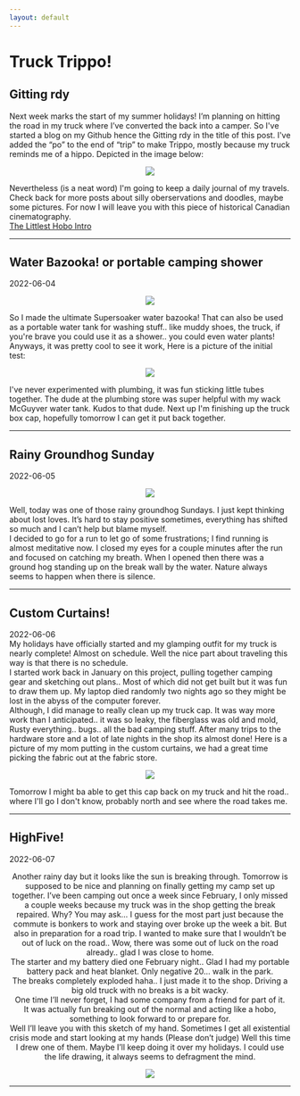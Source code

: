 ```yaml
---
layout: default
---
```


# Truck Trippo!
## Gitting rdy

Next week marks the start of my summer holidays! I’m planning on hitting the road in my truck where I’ve converted the back into a camper.  So I've started a blog on my Github hence the Gitting rdy in the title of this post. I've added the “po” to the end of “trip” to make Trippo, mostly because my truck reminds me of a hippo.  Depicted in the image below:
<p align="center">
<img src="./images/truckTrippo.jpg">
  <br>
<div style="text-align: left">
Nevertheless (is a neat word) I'm going to keep a daily journal of my travels. Check back for more posts about silly oberservations and doodles, maybe some pictures.  For now I will leave you with this piece of historical Canadian cinematography.
</div>
<a href="https://youtu.be/0p8oeiVDcx4" target="_blank">The Littlest Hobo Intro</a>  
<hr /> 

<h2>Water Bazooka! or portable camping shower</h2>  
  2022-06-04  
<p align="center">
<img src="./images/waterBazookaSketch.jpg">
<div style="text-align: left">
So I made the ultimate Supersoaker water bazooka!  That can also be used as a portable water tank for washing stuff.. like muddy shoes, the truck, if you're brave you could use it as a shower.. you could even water plants! Anyways, it was pretty cool to see it work, Here is a picture of the initial test:
</div>
<p align="center">
<img src="./images/waterBazooka.jpg">
<br>
<div style="text-align: left">
I've never experimented with plumbing, it was fun sticking little tubes together.  The dude at the plumbing store was super helpful with my wack McGuyver water tank.  Kudos to that dude.  Next up I'm finishing up the truck box cap, hopefully tomorrow I can get it put back together.  
</div>
<hr />  
<h2>Rainy Groundhog Sunday</h2>  
  2022-06-05  
<p align="center">
<img src="./images/groundhog.jpg">
<div style="text-align: left">
Well, today was one of those rainy groundhog Sundays.  I just kept thinking about lost loves.  It’s hard to stay positive sometimes, everything has shifted so much and I can’t help but blame myself.   
<br>
I decided to go for a run to let go of some frustrations; I find running is almost meditative now.  I closed my eyes for a couple minutes after the run and focused on catching my breath.  When I opened then there was a ground hog standing up on the break wall by the water.  Nature always seems to happen when there is silence. 
</div>
<hr />

<h2>Custom Curtains!</h2>  
  2022-06-06  
<div style="text-align: left">
My holidays have officially started and my glamping outfit for my truck is nearly complete! Almost on schedule.  Well the nice part about traveling this way is that there is no schedule.   
  <br>
I started work back in January on this project, pulling together camping gear and sketching out plans.. Most of which did not get built but it was fun to draw them up.  My laptop died randomly two nights ago so they might be lost in the abyss of the computer forever.  
  <br>
Although, I did manage to really clean up my truck cap.  It was way more work than I anticipated.. it was so leaky, the fiberglass was old and mold, Rusty everything.. bugs.. all the bad camping stuff.  After many trips to the hardware store and a lot of late nights in the shop its almost done!  Here is a picture of my mom putting in the custom curtains, we had a great time picking the fabric out at the fabric store.  
<p align="center">
<img src="./images/customCurtains.jpg">
<br>
<div style="text-align: left">
Tomorrow I might ba able to get this cap back on my truck and hit the road.. where I'll go I don't know, probably north and see where the road takes me.
</div>
<hr />
<h2>HighFive!</h2>  
  2022-06-07  
<p align="center">
Another rainy day but it looks like the sun is breaking through.  Tomorrow is supposed to be nice and planning on finally getting my camp set up together.  I’ve been camping out once a week since February, I only missed a couple weeks because my truck was in the shop getting the break repaired.  Why? You may ask...  I guess for the most part just because the commute is bonkers to work and staying over broke up the week a bit.  But also in preparation for a road trip.  I wanted to make sure that I wouldn’t be out of luck on the road.. Wow, there was some out of luck on the road already.. glad I was close to home.  
<br>
The starter and my battery died one February night.. Glad I had my portable battery pack and heat blanket. Only negative 20… walk in the park. 
<br>
The breaks completely exploded haha.. I just made it to the shop.  Driving a big old truck with no breaks is a bit wacky. 
<br>
One time I’ll never forget, I had some company from a friend for part of it.  
<br>
It was actually fun breaking out of the normal and acting like a hobo, something to look forward to or prepare for.
<br>
Well I’ll leave you with this sketch of my hand. Sometimes I get all existential crisis mode and start looking at my hands (Please don’t judge) Well this time I drew one of them.  Maybe I’ll keep doing it over my holidays. I could use the life drawing, it always seems to defragment the mind. 
</div>
<p align="center">
<img src="./images/hand.jpg">
<hr />



